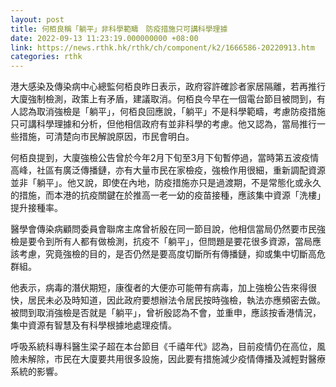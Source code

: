 ```yaml
---
layout: post
title: 何栢良稱「躺平」非科學範疇　防疫措施只可講科學理據
date: 2022-09-13 11:23:19.000000000 +08:00
link: https://news.rthk.hk/rthk/ch/component/k2/1666586-20220913.htm
categories: rthk
---
```


港大感染及傳染病中心總監何栢良昨日表示，政府容許確診者家居隔離，若再推行大廈強制檢測，政策上有矛盾，建議取消。何栢良今早在一個電台節目被問到，有人認為取消強檢是「躺平」，何栢良回應說，「躺平」不是科學範疇，考慮防疫措施只可講科學理據和分析，但他相信政府有並非科學的考慮。他又認為，當局推行一些措施，可清楚向市民解說原因，市民會明白。

何栢良提到，大廈強檢公告曾於今年2月下旬至3月下旬暫停過，當時第五波疫情高峰，社區有廣泛傳播鏈，亦有大量市民在家檢疫，強檢作用很細，重新調配資源並非「躺平」。他又說，即使在內地，防疫措施亦只是過渡期，不是常態化或永久的措施，而本港的抗疫關鍵在於推高一老一幼的疫苗接種，應該集中資源「洗樓」提升接種率。

醫學會傳染病顧問委員會聯席主席曾祈殷在同一節目說，他相信當局仍然要市民強檢是要令到所有人都有做檢測，抗疫不「躺平」，但問題是要花很多資源，當局應該考慮，究竟強檢的目的，是否仍然是要高度切斷所有傳播鏈，抑或集中切斷高危群組。

他表示，病毒的潛伏期短，康復者的大便亦可能帶有病毒，加上強檢公告來得很快，居民未必及時知道，因此政府要想辦法令居民按時強檢，執法亦應頻密去做。被問到取消強檢是否就是「躺平」，曾祈殷認為不會，並重申，應該按香港情況，集中資源有智慧及有科學根據地處理疫情。

呼吸系統科專科醫生梁子超在本台節目《千禧年代》認為，目前疫情仍在高位，風險未解除，市民在大廈要共用很多設施，因此要有措施減少疫情傳播及減輕對醫療系統的影響。

